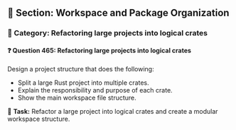 ## 📘 Section: Workspace and Package Organization
### 🔹 Category: Refactoring large projects into logical crates
#### ❓ Question 465: Refactoring large projects into logical crates

Design a project structure that does the following:

- Split a large Rust project into multiple crates.
- Explain the responsibility and purpose of each crate.
- Show the main workspace file structure.

🔧 **Task:** Refactor a large project into logical crates and create a modular workspace structure.
